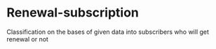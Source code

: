 # Renewal-subscription
Classification on the bases of given data into subscribers who will get renewal or not 
